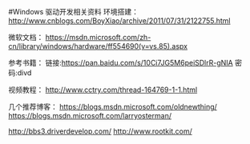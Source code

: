 #Windows 驱动开发相关资料
环境搭建：
http://www.cnblogs.com/BoyXiao/archive/2011/07/31/2122755.html

微软文档：
https://msdn.microsoft.com/zh-cn/library/windows/hardware/ff554690(v=vs.85).aspx


参考书籍：
链接:https://pan.baidu.com/s/10Ci7JG5M6peiSDlrR-gNIA 密码:divd


视频教程：
http://www.cctry.com/thread-164769-1-1.html


几个推荐博客：
https://blogs.msdn.microsoft.com/oldnewthing/
https://blogs.msdn.microsoft.com/larryosterman/

http://bbs3.driverdevelop.com/
http://www.rootkit.com/